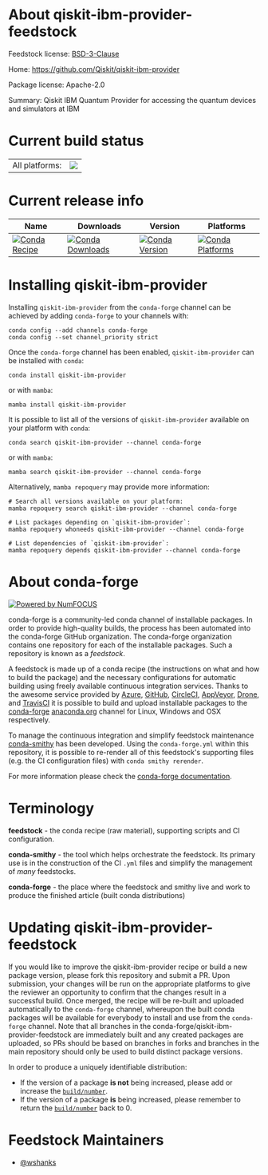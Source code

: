 About qiskit-ibm-provider-feedstock
===================================

Feedstock license: [BSD-3-Clause](https://github.com/conda-forge/qiskit-ibm-provider-feedstock/blob/main/LICENSE.txt)

Home: https://github.com/Qiskit/qiskit-ibm-provider

Package license: Apache-2.0

Summary: Qiskit IBM Quantum Provider for accessing the quantum devices and simulators at IBM

Current build status
====================


<table><tr><td>All platforms:</td>
    <td>
      <a href="https://dev.azure.com/conda-forge/feedstock-builds/_build/latest?definitionId=18176&branchName=main">
        <img src="https://dev.azure.com/conda-forge/feedstock-builds/_apis/build/status/qiskit-ibm-provider-feedstock?branchName=main">
      </a>
    </td>
  </tr>
</table>

Current release info
====================

| Name | Downloads | Version | Platforms |
| --- | --- | --- | --- |
| [![Conda Recipe](https://img.shields.io/badge/recipe-qiskit--ibm--provider-green.svg)](https://anaconda.org/conda-forge/qiskit-ibm-provider) | [![Conda Downloads](https://img.shields.io/conda/dn/conda-forge/qiskit-ibm-provider.svg)](https://anaconda.org/conda-forge/qiskit-ibm-provider) | [![Conda Version](https://img.shields.io/conda/vn/conda-forge/qiskit-ibm-provider.svg)](https://anaconda.org/conda-forge/qiskit-ibm-provider) | [![Conda Platforms](https://img.shields.io/conda/pn/conda-forge/qiskit-ibm-provider.svg)](https://anaconda.org/conda-forge/qiskit-ibm-provider) |

Installing qiskit-ibm-provider
==============================

Installing `qiskit-ibm-provider` from the `conda-forge` channel can be achieved by adding `conda-forge` to your channels with:

```
conda config --add channels conda-forge
conda config --set channel_priority strict
```

Once the `conda-forge` channel has been enabled, `qiskit-ibm-provider` can be installed with `conda`:

```
conda install qiskit-ibm-provider
```

or with `mamba`:

```
mamba install qiskit-ibm-provider
```

It is possible to list all of the versions of `qiskit-ibm-provider` available on your platform with `conda`:

```
conda search qiskit-ibm-provider --channel conda-forge
```

or with `mamba`:

```
mamba search qiskit-ibm-provider --channel conda-forge
```

Alternatively, `mamba repoquery` may provide more information:

```
# Search all versions available on your platform:
mamba repoquery search qiskit-ibm-provider --channel conda-forge

# List packages depending on `qiskit-ibm-provider`:
mamba repoquery whoneeds qiskit-ibm-provider --channel conda-forge

# List dependencies of `qiskit-ibm-provider`:
mamba repoquery depends qiskit-ibm-provider --channel conda-forge
```


About conda-forge
=================

[![Powered by
NumFOCUS](https://img.shields.io/badge/powered%20by-NumFOCUS-orange.svg?style=flat&colorA=E1523D&colorB=007D8A)](https://numfocus.org)

conda-forge is a community-led conda channel of installable packages.
In order to provide high-quality builds, the process has been automated into the
conda-forge GitHub organization. The conda-forge organization contains one repository
for each of the installable packages. Such a repository is known as a *feedstock*.

A feedstock is made up of a conda recipe (the instructions on what and how to build
the package) and the necessary configurations for automatic building using freely
available continuous integration services. Thanks to the awesome service provided by
[Azure](https://azure.microsoft.com/en-us/services/devops/), [GitHub](https://github.com/),
[CircleCI](https://circleci.com/), [AppVeyor](https://www.appveyor.com/),
[Drone](https://cloud.drone.io/welcome), and [TravisCI](https://travis-ci.com/)
it is possible to build and upload installable packages to the
[conda-forge](https://anaconda.org/conda-forge) [anaconda.org](https://anaconda.org/)
channel for Linux, Windows and OSX respectively.

To manage the continuous integration and simplify feedstock maintenance
[conda-smithy](https://github.com/conda-forge/conda-smithy) has been developed.
Using the ``conda-forge.yml`` within this repository, it is possible to re-render all of
this feedstock's supporting files (e.g. the CI configuration files) with ``conda smithy rerender``.

For more information please check the [conda-forge documentation](https://conda-forge.org/docs/).

Terminology
===========

**feedstock** - the conda recipe (raw material), supporting scripts and CI configuration.

**conda-smithy** - the tool which helps orchestrate the feedstock.
                   Its primary use is in the construction of the CI ``.yml`` files
                   and simplify the management of *many* feedstocks.

**conda-forge** - the place where the feedstock and smithy live and work to
                  produce the finished article (built conda distributions)


Updating qiskit-ibm-provider-feedstock
======================================

If you would like to improve the qiskit-ibm-provider recipe or build a new
package version, please fork this repository and submit a PR. Upon submission,
your changes will be run on the appropriate platforms to give the reviewer an
opportunity to confirm that the changes result in a successful build. Once
merged, the recipe will be re-built and uploaded automatically to the
`conda-forge` channel, whereupon the built conda packages will be available for
everybody to install and use from the `conda-forge` channel.
Note that all branches in the conda-forge/qiskit-ibm-provider-feedstock are
immediately built and any created packages are uploaded, so PRs should be based
on branches in forks and branches in the main repository should only be used to
build distinct package versions.

In order to produce a uniquely identifiable distribution:
 * If the version of a package **is not** being increased, please add or increase
   the [``build/number``](https://docs.conda.io/projects/conda-build/en/latest/resources/define-metadata.html#build-number-and-string).
 * If the version of a package **is** being increased, please remember to return
   the [``build/number``](https://docs.conda.io/projects/conda-build/en/latest/resources/define-metadata.html#build-number-and-string)
   back to 0.

Feedstock Maintainers
=====================

* [@wshanks](https://github.com/wshanks/)

